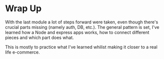 # Wrap Up

With the last module a lot of steps forward were taken, even though there's crucial parts missing (namely auth, DB, etc.). The general pattern is set, I've learned how a Node and express apps works, how to connect different pieces and which part does what.

This is mostly to practice what I've learned whilist making it closer to a real life e-commerce.
